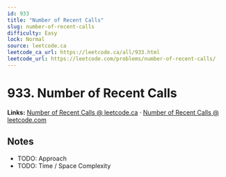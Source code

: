 ```yaml
--- 
id: 933
title: "Number of Recent Calls"
slug: number-of-recent-calls
difficulty: Easy
lock: Normal
source: leetcode.ca
leetcode_ca_url: https://leetcode.ca/all/933.html
leetcode_url: https://leetcode.com/problems/number-of-recent-calls/
---
```


# 933. Number of Recent Calls

**Links:** [Number of Recent Calls @ leetcode.ca](https://leetcode.ca/all/933.html) · [Number of Recent Calls @ leetcode.com](https://leetcode.com/problems/number-of-recent-calls/)

## Notes
- TODO: Approach
- TODO: Time / Space Complexity

